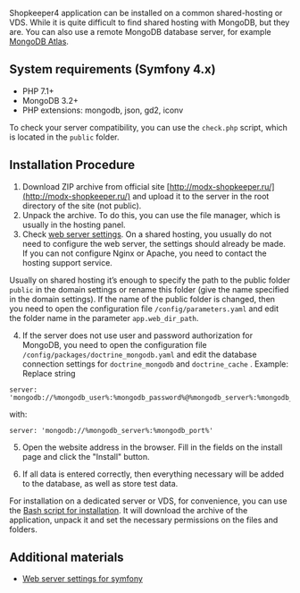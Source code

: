 Shopkeeper4 application can be installed on a common shared-hosting or VDS. While it is quite difficult to find shared hosting with MongoDB, but they are. You can also use a remote MongoDB database server, for example [MongoDB Atlas](https://www.mongodb.com/cloud/atlas).

System requirements (Symfony 4.x)
----------------------------------
- PHP 7.1+
- MongoDB 3.2+
- PHP extensions: mongodb, json, gd2, iconv

To check your server compatibility, you can use the ``check.php`` script, which is located in the ``public`` folder.

Installation Procedure
-----------------
1. Download ZIP archive from official site [http://modx-shopkeeper.ru/](http://modx-shopkeeper.ru/) and upload it to the server in the root directory of the site (not public).
2. Unpack the archive. To do this, you can use the file manager, which is usually in the hosting panel.
3. Check [web server settings](https://symfony.com/doc/current/setup/web_server_configuration.html). On a shared hosting, you usually do not need to configure the web server, the settings should already be made. If you can not configure Nginx or Apache, you need to contact the hosting support service.

Usually on shared hosting it’s enough to specify the path to the public folder ``public`` in the domain settings or rename this folder (give the name specified in the domain settings). If the name of the public folder is changed, then you need to open the configuration file ``/config/parameters.yaml`` and edit the folder name in the parameter ``app.web_dir_path``.

4. If the server does not use user and password authorization for MongoDB, you need to open the configuration file ``/config/packages/doctrine_mongodb.yaml`` and edit the database connection settings for ``doctrine_mongodb`` and ``doctrine_cache`` . Example:
Replace string
~~~
server: 'mongodb://%mongodb_user%:%mongodb_password%@%mongodb_server%:%mongodb_port%'
~~~
with:
~~~
server: 'mongodb://%mongodb_server%:%mongodb_port%'
~~~

5. Open the website address in the browser. Fill in the fields on the install page and click the "Install" button.

6. If all data is entered correctly, then everything necessary will be added to the database, as well as store test data.

For installation on a dedicated server or VDS, for convenience, you can use the [Bash script for installation](https://github.com/andchir/shopkeeper4/wiki/Bash-script-for-installation). It will download the archive of the application, unpack it and set the necessary permissions on the files and folders.

Additional materials
------------------------
- [Web server settings for symfony](https://symfony.com/doc/current/setup/web_server_configuration.html)
